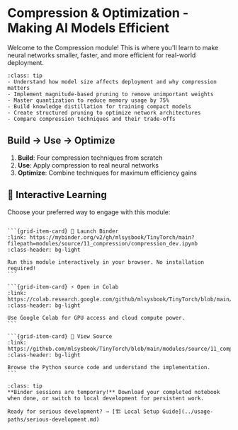 # Compression & Optimization - Making AI Models Efficient

Welcome to the Compression module! This is where you'll learn to make neural networks smaller, faster, and more efficient for real-world deployment.

```{admonition} 🎯 Learning Goals
:class: tip
- Understand how model size affects deployment and why compression matters
- Implement magnitude-based pruning to remove unimportant weights
- Master quantization to reduce memory usage by 75%
- Build knowledge distillation for training compact models
- Create structured pruning to optimize network architectures
- Compare compression techniques and their trade-offs
```


## Build → Use → Optimize
1. **Build**: Four compression techniques from scratch
2. **Use**: Apply compression to real neural networks
3. **Optimize**: Combine techniques for maximum efficiency gains
## 🚀 Interactive Learning

Choose your preferred way to engage with this module:

````{grid} 1 2 3 3

```{grid-item-card} 🚀 Launch Binder
:link: https://mybinder.org/v2/gh/mlsysbook/TinyTorch/main?filepath=modules/source/11_compression/compression_dev.ipynb
:class-header: bg-light

Run this module interactively in your browser. No installation required!
```

```{grid-item-card} ⚡ Open in Colab  
:link: https://colab.research.google.com/github/mlsysbook/TinyTorch/blob/main/modules/source/11_compression/compression_dev.ipynb
:class-header: bg-light

Use Google Colab for GPU access and cloud compute power.
```

```{grid-item-card} 📖 View Source
:link: https://github.com/mlsysbook/TinyTorch/blob/main/modules/source/11_compression/compression_dev.py
:class-header: bg-light

Browse the Python source code and understand the implementation.
```

````

```{admonition} 💾 Save Your Progress
:class: tip
**Binder sessions are temporary!** Download your completed notebook when done, or switch to local development for persistent work.

Ready for serious development? → [🏗️ Local Setup Guide](../usage-paths/serious-development.md)
```

